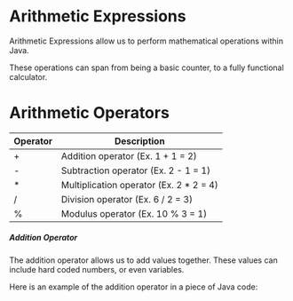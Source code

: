 # Arithmetic Expressions
Arithmetic Expressions allow us to perform mathematical operations within Java. 

These operations can span from being a basic counter, to a fully functional calculator.

# Arithmetic Operators

| Operator | Description|
| -- | -- |
| + | Addition operator (Ex. 1 + 1 = 2) |
| - | Subtraction operator (Ex. 2 - 1 = 1) |
| * | Multiplication operator (Ex. 2 * 2 = 4) |
| / | Division operator (Ex. 6 / 2 = 3) |
| % | Modulus operator (Ex. 10 % 3 = 1) |


##### Addition Operator

The addition operator allows us to add values together. These values can include hard coded numbers, or even variables.

Here is an example of the addition operator in a piece of Java code:


